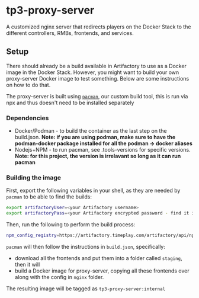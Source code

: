 # tp3-proxy-server

A customized nginx server that redirects players on the Docker Stack to the different controllers, RMBs, frontends, and services.

## Setup

There should already be a build available in Artifactory to use as a Docker image in the Docker Stack. However, you might want to build your own proxy-server Docker image to test something. Below are some instructions on how to do that.

The proxy-server is built using [`pacman`](https://git.timeplay.com/projects/TOOLS/repos/pacman/browse), our custom build tool, this is run via npx and thus doesn't need to be installed separately

### Dependencies

 * Docker/Podman - to build the container as the last step on the build.json.  **Note: if you are using podman, make sure to have the podman-docker package installed for all the podman -> docker aliases**
 * Nodejs+NPM - to run pacman, see .tools-versions for specific versions. **Note: for this project, the version is irrelavant so long as it can run pacman**

### Building the image

First, export the following variables in your shell, as they are needed by `pacman` to be able to find the builds:

```sh
export artifactoryUser=<your Artifactory username>
export artifactoryPass=<your Artifactory encrypted password - find it in Set Me Up>
```

Then, run the following to perform the build process:

```sh
npm_config_registry=https://artifactory.timeplay.com/artifactory/api/npm/npm-virtual npx --package @timeplay/pacman -- pacman ./proxy-server/build.json
```

`pacman` will then follow the instructions in `build.json`, specifically:
 * download all the frontends and put them into a folder called `staging`, then it will
 * build a Docker image for proxy-server, copying all these frontends over along with the config in `nginx` folder.

The resulting image will be tagged as `tp3-proxy-server:internal`
